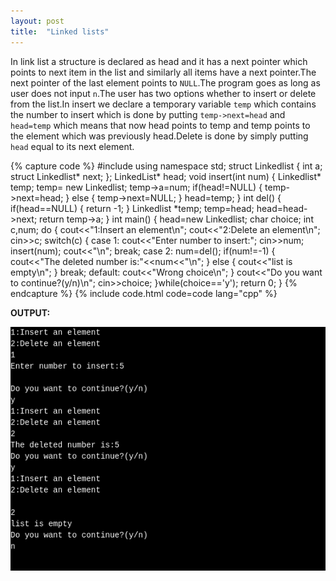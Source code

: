 ```yaml
---
layout: post
title:  "Linked lists"
---
```


In link list a structure is declared as head and it has a next pointer which points to next item in the list and similarly all items have a next pointer.The next pointer of the last element points to `NULL`.The program goes as long as user does not input `n`.The user has two options whether to insert or delete from the list.In insert we declare a temporary variable `temp` which contains the number to insert which is done by putting `temp->next=head` and `head=temp` which means that now head points to temp and temp points to the element which was previously head.Delete is done by simply putting `head` equal to its next element.

{% capture code %}
#include<iostream>
using namespace std;
struct Linkedlist
{
    int a;
    struct Linkedlist* next;
};
LinkedList* head;
void insert(int num)
{
    Linkedlist* temp;
    temp= new Linkedlist;
    temp->a=num;
    if(head!=NULL)
    {
        temp->next=head;
    }
    else
    {
        temp->next=NULL;
    }
    head=temp;
}
int del()
{
    if(head==NULL)
    {
        return -1;
    }
    Linkedlist *temp;
    temp=head;
    head=head->next;
    return temp->a;
}
int main()
{
    head=new Linkedlist;
    char choice;
    int c,num;
    do
    {
        cout<<"1:Insert an element\n";
        cout<<"2:Delete an element\n";
        cin>>c;
        switch(c)
        {
            case 1:
                cout<<"Enter number to insert:";
                cin>>num;
                insert(num);
                cout<<"\n";
                break;
            case 2:
                num=del();
                if(num!=-1)
                {
                    cout<<"The deleted number is:"<<num<<"\n";
                }
                else
                {
                    cout<<"list is empty\n";
                }
                break;
            default:
                cout<<"Wrong choice\n";
        }
        cout<<"Do you want to continue?(y/n)\n";
        cin>>choice;
    }while(choice=='y');
    return 0;
}
{% endcapture %}
{% include code.html code=code lang="cpp" %}

**OUTPUT:**

![output](/assets/Linked-lists.png)
